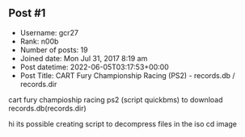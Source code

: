 ## Post #1
- Username: gcr27
- Rank: n00b
- Number of posts: 19
- Joined date: Mon Jul 31, 2017 8:19 am
- Post datetime: 2022-06-05T03:17:53+00:00
- Post Title: CART Fury Championship Racing (PS2) - records.db / records.dir

cart fury champioship racing ps2 (script quickbms) to download records.db(records.dir)

hi its possible creating script to decompress files in the iso cd image

